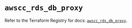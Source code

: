 # `awscc_rds_db_proxy`

Refer to the Terraform Registry for docs: [`awscc_rds_db_proxy`](https://registry.terraform.io/providers/hashicorp/awscc/0.70.0/docs/resources/rds_db_proxy).
